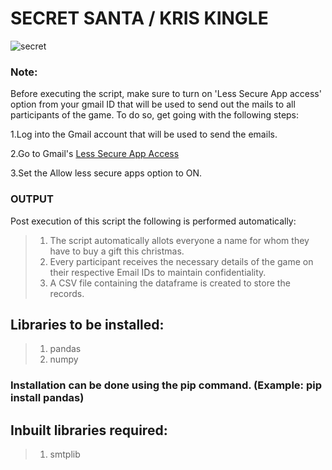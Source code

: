 # SECRET SANTA / KRIS KINGLE 
![secret](https://user-images.githubusercontent.com/78873223/152636931-5d17014d-6390-4ab6-bbdc-73831ac73b59.jpg)

### Note: 
Before executing the script, make sure to turn on 'Less Secure App access' option from your gmail ID that will be used to send out the mails to all participants of the game. 
To do so, get going with the following steps:

1.Log into the Gmail account that will be used to send the emails.

2.Go to Gmail's [Less Secure App Access](https://myaccount.google.com/lesssecureapps?pli=1&rapt=AEjHL4NELkm6zvkeSQxzOL8a2UdhbIUASi6uvDQY573YvLX9rO1G5GHA4Um6YgEmGmZD6_Jc2tsqRDXuMf99mMud0Pslsov5MA)

3.Set the Allow less secure apps option to ON.

### OUTPUT
Post execution of this script the following is performed automatically:

> 1. The script automatically allots everyone a name for whom they have to buy a gift this christmas. 
> 2. Every participant receives the necessary details of the game on their respective Email IDs to maintain confidentiality.  
> 3. A CSV file containing the dataframe is created to store the records.

## Libraries to be installed:

> 1. pandas
> 2. numpy

### Installation can be done using the pip command. (Example: pip install pandas)


## Inbuilt libraries required:

> 1. smtplib



